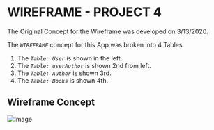 # WIREFRAME - PROJECT 4

The Original Concept for the Wireframe was developed on 3/13/2020.


The _`WIREFRAME`_ concept for this App was broken into 4 Tables.

1. The _`Table: User`_ is shown in the left.  
2. The _`Table: userAuthor`_ is shown 2nd from left.
3. The _`Table: Author`_ is shown 3rd.
3. The _`Table: Books`_ is shown 4th.

## Wireframe Concept


![Image]('./images/WIREFRAME.jpg)